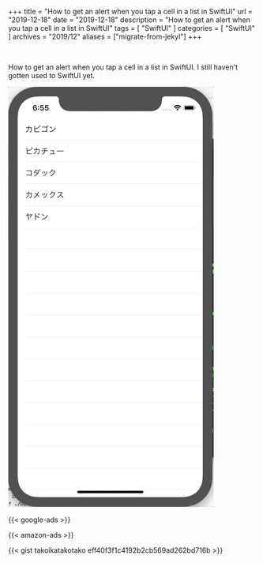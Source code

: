 +++
title =  "How to get an alert when you tap a cell in a list in SwiftUI"
url = "2019-12-18"
date = "2019-12-18"
description = "How to get an alert when you tap a cell in a list in SwiftUI"
tags = [
    "SwiftUI"
]
categories = [
    "SwiftUI"
]
archives = "2019/12"
aliases = ["migrate-from-jekyl"]
+++

<br>

How to get an alert when you tap a cell in a list in SwiftUI.
I still haven't gotten used to SwiftUI yet.

![ListCellEdit](1.gif)

<!-- Google Ads -->
{{< google-ads >}}

<!-- Amazon Ads -->
{{< amazon-ads >}}

{{< gist takoikatakotako eff40f3f1c4192b2cb569ad262bd716b >}}
